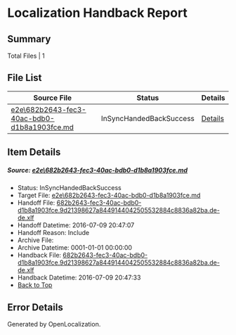 # <a name='report-top'></a> Localization Handback Report

## Summary
 Total Files | 1

## File List
 Source File | Status | Details 
 ----------- | ------ | ------- 
 [e2e\682b2643-fec3-40ac-bdb0-d1b8a1903fce.md](https://github.com/OpenLocalizationTestOrg/oltest/blob/dd649b7a0aceb1e34deeb8ccf4c5028d2c5ac1cd/e2e/682b2643-fec3-40ac-bdb0-d1b8a1903fce.md) | InSyncHandedBackSuccess | [Details](#7ddf5196b3a31606fde0cff3cabd937339da99451)

## Item Details
##### <a name='7ddf5196b3a31606fde0cff3cabd937339da99451'></a> Source: [e2e\682b2643-fec3-40ac-bdb0-d1b8a1903fce.md](https://github.com/OpenLocalizationTestOrg/oltest/blob/dd649b7a0aceb1e34deeb8ccf4c5028d2c5ac1cd/e2e/682b2643-fec3-40ac-bdb0-d1b8a1903fce.md)
* Status: InSyncHandedBackSuccess
* Target File: [e2e\682b2643-fec3-40ac-bdb0-d1b8a1903fce.md](https://github.com/OpenLocalizationTestOrg/oltest-dede-fly/blob/405dc04b2163dd38c5ee3e8eeffb95df2b369e3b/e2e/682b2643-fec3-40ac-bdb0-d1b8a1903fce.md)
* Handoff File: [682b2643-fec3-40ac-bdb0-d1b8a1903fce.9d21398627a8449144042505532884c8836a82ba.de-de.xlf](https://github.com/OpenLocalizationTestOrg/olhandoff-e2e/blob/7d20e46613dfa4b68d95b60b88d51b46687dca2e/ol-handoff/OpenLocalizationTestOrg/oltest-dede-fly/ci/ht/682b2643-fec3-40ac-bdb0-d1b8a1903fce.9d21398627a8449144042505532884c8836a82ba.de-de.xlf)
* Handoff Datetime: 2016-07-09 20:47:07
* Handoff Reason: Include
* Archive File: 
* Archive Datetime: 0001-01-01 00:00:00
* Handback File: [682b2643-fec3-40ac-bdb0-d1b8a1903fce.9d21398627a8449144042505532884c8836a82ba.de-de.xlf](https://github.com/OpenLocalizationTestOrg/olhandback-e2e/blob/6bb9745358c8afb63d87930c969e4bced4fe8234/ol-handback/OpenLocalizationTestOrg/oltest-dede-fly/ci/ht/682b2643-fec3-40ac-bdb0-d1b8a1903fce.9d21398627a8449144042505532884c8836a82ba.de-de.xlf)
* Handback Datetime: 2016-07-09 20:47:33
* [Back to Top](#report-top)


## Error Details

Generated by OpenLocalization.

